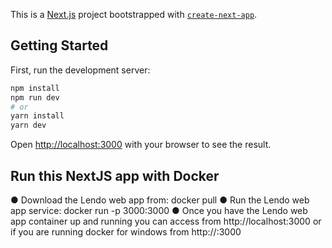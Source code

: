 This is a [Next.js](https://nextjs.org/) project bootstrapped with [`create-next-app`](https://github.com/vercel/next.js/tree/canary/packages/create-next-app).

## Getting Started

First, run the development server:

```bash
npm install
npm run dev
# or
yarn install
yarn dev
```

Open [http://localhost:3000](http://localhost:3000) with your browser to see the result.

## Run this NextJS app with Docker

● Download the Lendo web app from:
docker pull <APP URL>
● Run the Lendo web app service:
docker run -p 3000:3000 <APP URL>
● Once you have the Lendo web app container up and running you can access from http://localhost:3000
or if you are running docker for windows from http://<docker-machine-ip>:3000
